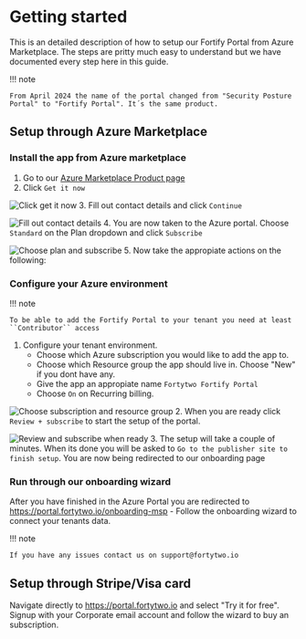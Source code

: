 # Getting started

This is an detailed description of how to setup our Fortify Portal from Azure Marketplace. The steps are pritty much easy to understand but we have documented every step here in this guide.

!!! note

    From April 2024 the name of the portal changed from "Security Posture Portal" to "Fortify Portal". It´s the same product.

## Setup through Azure Marketplace

### Install the app from Azure marketplace

1. Go to our [Azure Marketplace Product page](https://azuremarketplace.microsoft.com/en-us/marketplace/apps/amestofortytwoas1653635920536.securityposture-2023?tab=Overview)
2. Click ``Get it now``

![Click get it now](./media/setup_step1.png)
3. Fill out contact details and click ``Continue``

![Fill out contact details](./media/setup_step2.png)
4. You are now taken to the Azure portal. Choose ``Standard`` on the Plan dropdown and click ``Subscribe``

![Choose plan and subscribe](./media/setup_step3.png)
5. Now take the appropiate actions on the following:

### Configure your Azure environment

!!! note

    To be able to add the Fortify Portal to your tenant you need at least ``Contributor`` access 

1. Configure your tenant environment.
    - Choose which Azure subscription you would like to add the app to.
    - Choose which Resource group the app should live in. Choose "New" if you dont have any.
    - Give the app an appropiate name ``Fortytwo Fortify Portal``
    - Choose ``On`` on Recurring billing.

![Choose subscription and resource group](./media/setup_step4.png)
2. When you are ready click ``Review + subscribe`` to start the setup of the portal.

![Review and subscribe when ready](./media/setup_step5.png)
3. The setup will take a couple of minutes. When its done you will be asked to ``Go to the publisher site to finish setup``. You are now being redirected to our onboarding page

### Run through our onboarding wizard

After you have finished in the Azure Portal you are redirected to <https://portal.fortytwo.io/onboarding-msp> - Follow the onboarding wizard to connect your tenants data.

!!! note

    If you have any issues contact us on support@fortytwo.io

## Setup through Stripe/Visa card

Navigate directly to <https://portal.fortytwo.io> and select "Try it for free". Signup with your Corporate email account and follow the wizard to buy an subscription.
